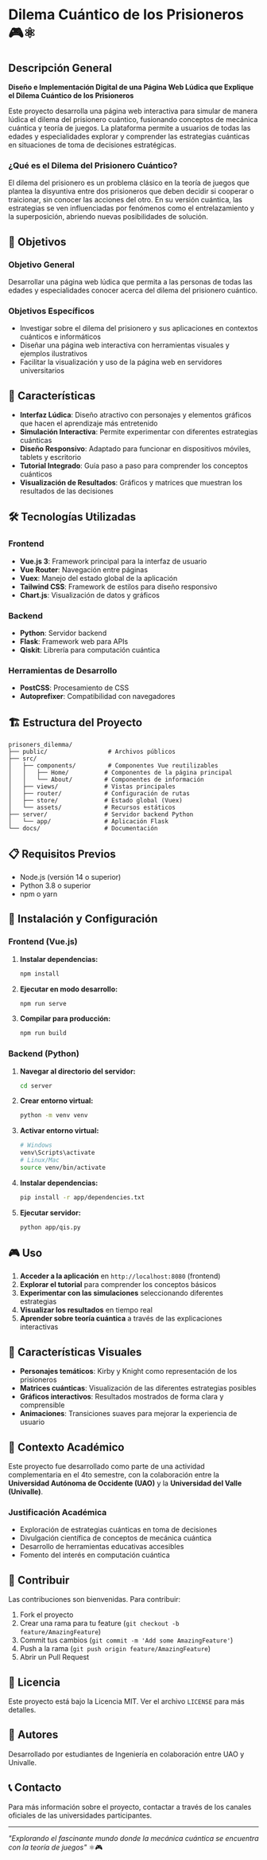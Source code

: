 # Dilema Cuántico de los Prisioneros 🎮⚛️

## Descripción General

**Diseño e Implementación Digital de una Página Web Lúdica que Explique el Dilema Cuántico de los Prisioneros**

Este proyecto desarrolla una página web interactiva para simular de manera lúdica el dilema del prisionero cuántico, fusionando conceptos de mecánica cuántica y teoría de juegos. La plataforma permite a usuarios de todas las edades y especialidades explorar y comprender las estrategias cuánticas en situaciones de toma de decisiones estratégicas.

### ¿Qué es el Dilema del Prisionero Cuántico?

El dilema del prisionero es un problema clásico en la teoría de juegos que plantea la disyuntiva entre dos prisioneros que deben decidir si cooperar o traicionar, sin conocer las acciones del otro. En su versión cuántica, las estrategias se ven influenciadas por fenómenos como el entrelazamiento y la superposición, abriendo nuevas posibilidades de solución.

## 🎯 Objetivos

### Objetivo General
Desarrollar una página web lúdica que permita a las personas de todas las edades y especialidades conocer acerca del dilema del prisionero cuántico.

### Objetivos Específicos
- Investigar sobre el dilema del prisionero y sus aplicaciones en contextos cuánticos e informáticos
- Diseñar una página web interactiva con herramientas visuales y ejemplos ilustrativos
- Facilitar la visualización y uso de la página web en servidores universitarios

## 🚀 Características

- **Interfaz Lúdica**: Diseño atractivo con personajes y elementos gráficos que hacen el aprendizaje más entretenido
- **Simulación Interactiva**: Permite experimentar con diferentes estrategias cuánticas
- **Diseño Responsivo**: Adaptado para funcionar en dispositivos móviles, tablets y escritorio
- **Tutorial Integrado**: Guía paso a paso para comprender los conceptos cuánticos
- **Visualización de Resultados**: Gráficos y matrices que muestran los resultados de las decisiones

## 🛠️ Tecnologías Utilizadas

### Frontend
- **Vue.js 3**: Framework principal para la interfaz de usuario
- **Vue Router**: Navegación entre páginas
- **Vuex**: Manejo del estado global de la aplicación
- **Tailwind CSS**: Framework de estilos para diseño responsivo
- **Chart.js**: Visualización de datos y gráficos

### Backend
- **Python**: Servidor backend
- **Flask**: Framework web para APIs
- **Qiskit**: Librería para computación cuántica

### Herramientas de Desarrollo
- **PostCSS**: Procesamiento de CSS
- **Autoprefixer**: Compatibilidad con navegadores

## 🏗️ Estructura del Proyecto

```
prisoners_dilemma/
├── public/                 # Archivos públicos
├── src/
│   ├── components/         # Componentes Vue reutilizables
│   │   ├── Home/          # Componentes de la página principal
│   │   └── About/         # Componentes de información
│   ├── views/             # Vistas principales
│   ├── router/            # Configuración de rutas
│   ├── store/             # Estado global (Vuex)
│   └── assets/            # Recursos estáticos
├── server/                # Servidor backend Python
│   └── app/               # Aplicación Flask
└── docs/                  # Documentación
```

## 📋 Requisitos Previos

- Node.js (versión 14 o superior)
- Python 3.8 o superior
- npm o yarn

## 🚀 Instalación y Configuración

### Frontend (Vue.js)

1. **Instalar dependencias:**
   ```bash
   npm install
   ```

2. **Ejecutar en modo desarrollo:**
   ```bash
   npm run serve
   ```

3. **Compilar para producción:**
   ```bash
   npm run build
   ```

### Backend (Python)

1. **Navegar al directorio del servidor:**
   ```bash
   cd server
   ```

2. **Crear entorno virtual:**
   ```bash
   python -m venv venv
   ```

3. **Activar entorno virtual:**
   ```bash
   # Windows
   venv\Scripts\activate
   # Linux/Mac
   source venv/bin/activate
   ```

4. **Instalar dependencias:**
   ```bash
   pip install -r app/dependencies.txt
   ```

5. **Ejecutar servidor:**
   ```bash
   python app/qis.py
   ```

## 🎮 Uso

1. **Acceder a la aplicación** en `http://localhost:8080` (frontend)
2. **Explorar el tutorial** para comprender los conceptos básicos
3. **Experimentar con las simulaciones** seleccionando diferentes estrategias
4. **Visualizar los resultados** en tiempo real
5. **Aprender sobre teoría cuántica** a través de las explicaciones interactivas

## 🎨 Características Visuales

- **Personajes temáticos**: Kirby y Knight como representación de los prisioneros
- **Matrices cuánticas**: Visualización de las diferentes estrategias posibles
- **Gráficos interactivos**: Resultados mostrados de forma clara y comprensible
- **Animaciones**: Transiciones suaves para mejorar la experiencia de usuario

## 🏫 Contexto Académico

Este proyecto fue desarrollado como parte de una actividad complementaria en el 4to semestre, con la colaboración entre la **Universidad Autónoma de Occidente (UAO)** y la **Universidad del Valle (Univalle)**. 

### Justificación Académica
- Exploración de estrategias cuánticas en toma de decisiones
- Divulgación científica de conceptos de mecánica cuántica
- Desarrollo de herramientas educativas accesibles
- Fomento del interés en computación cuántica

## 🤝 Contribuir

Las contribuciones son bienvenidas. Para contribuir:

1. Fork el proyecto
2. Crear una rama para tu feature (`git checkout -b feature/AmazingFeature`)
3. Commit tus cambios (`git commit -m 'Add some AmazingFeature'`)
4. Push a la rama (`git push origin feature/AmazingFeature`)
5. Abrir un Pull Request

## 📄 Licencia

Este proyecto está bajo la Licencia MIT. Ver el archivo `LICENSE` para más detalles.

## 👥 Autores

Desarrollado por estudiantes de Ingeniería en colaboración entre UAO y Univalle.

## 📞 Contacto

Para más información sobre el proyecto, contactar a través de los canales oficiales de las universidades participantes.

---

*"Explorando el fascinante mundo donde la mecánica cuántica se encuentra con la teoría de juegos"* ⚛️🎮
